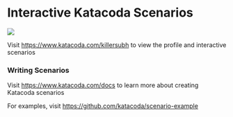 # Interactive Katacoda Scenarios

[![](http://shields.katacoda.com/katacoda/killersubh/count.svg)](https://www.katacoda.com/killersubh "Get your profile on Katacoda.com")

Visit https://www.katacoda.com/killersubh to view the profile and interactive scenarios

### Writing Scenarios
Visit https://www.katacoda.com/docs to learn more about creating Katacoda scenarios

For examples, visit https://github.com/katacoda/scenario-example
